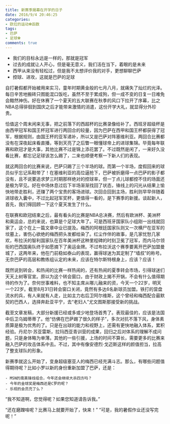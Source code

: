 ```yaml
---
title: 新赛季揭幕在开学的日子
date: 2016/9/4 20:46:25
categories:
- 欧拉的运动⚽️函数
tags:
- 巴萨
- 足球⚽️
comments: true
---
```


- 我们的目标永远是一样的，那就是冠军
- 过去的成就让人开心，但是毫无意义，我们活在当下，着眼的是未来
- 西甲从来没有轻松过，但是我不太想评价我的对手，更想聊聊巴萨
- 控球、进攻，这就是巴萨的足球

自打暑假都开始被用来实习，童年时期黄金般的七月八月，就痛失了灿烂的光泽。每日辛苦地搬砖只图能混口饭吃，虽然不至于累成狗，但一成不变的日复一日难免会黯然神伤。好在休赛了一个夏天的五大联赛在秋季的风口下拉开了序幕，比之NBA总得徘徊到国庆之后才能带来激情的消遣，这份开学大礼，就显得分外珍贵。

恰值这个周末闲来无事，把之前落下的西超杯的比赛录像给补了。西班牙超级杯是由西甲冠军和国王杯冠军进行两回合的较量，因为巴萨在西甲和国王杯都获得了冠军，根据规则，由国王杯的亚军递补，所以又是巴萨对阵塞维利亚。两回合比赛都没有在深夜起床看直播，等到天亮了之后瞥一眼懂球帝上的进球集锦。毕竟每年联赛和欧冠才是大事，其他比赛不过是锦上添花罢了。不过既然是闲了，一来好久没看比赛，都忘记足球该怎么踢了，二来也顺便考察一下新人们的表现。

就这两回合的比赛来说，巴萨只踢了三个半场的球。而第一个半场，度假回来的球员似乎忘记系鞋带了！在塞维利亚的高位逼抢下，巴萨被折磨得一点巴萨的影子都没有，且不说要追求梦三时期那样绝对的控球率，但一丁点儿球都控不住的场面还是极为罕见。好在中场休息过后下半场渐渐找回了状态，锋线上的闪光从结果上愉快地带走胜利，还赚了两个宝贵的客场进球。次回合回到主场，胜利则早早伴随着进球收入囊中，不过比起冠军奖杯，更值得一看的，是下赛季的新援。谈起新人，首先，我们得回顾一下这个夏天发生了什么。

在联赛和欧冠结束之后，最有看头的比赛是NBA总决赛，然后有欧洲杯、美洲杯和奥运会，总的来说，也算是个足球大年了。可是西班牙国家队小组刚一出线就回家了，这个在上一篇文章中业已提及。梅西的阿根廷国家队则又一次横尸在亚军的坟墓上，害伤心欲绝的梅西把头发都给染了。红尘作伴的故事，是几家忧愁几家欢，布拉沃的智利国家队在百年美洲杯这种里程碑的时刻卫冕了冠军，而内马尔领衔的巴西国奥队终于如愿摘下了奥运金牌。不过布拉沃这个赛季要离开巴萨加盟曼城了，这两年来，他在门前稳如泰山的表现，赢得球迷为其定制了“墙叔”的称号。无奈巴萨的高层和教练组认定的未来，应该在特尔斯特根身上，应该？应该！

既然说到转会，和热闹的比赛一样热闹的，还有热闹的夏季转会市场，引得球迷们天天上树等官宣。原以为这个转会窗口，由于财政上揭不开锅，不会有什么值得期待的作为了。奈何世事难料，也不知主席从哪儿融来的资，今天一个22岁，明天一个22岁。截至8月31日转会窗口关闭，竟然有多达6名新球员加盟。铁打的营盘流水的兵，有人来就有人走，比如主力右后卫阿尔维斯，这个曾经和梅西配合最默契的巴西人，选择奔赴亚平宁，去“老妇人”尤文图斯那接受新的挑战。

截至文章发稿，大部分新援已经或多或少地登场首秀了。表现最佳的，应该是法国中后卫乌姆蒂蒂了。他“仿佛在巴萨踢了很久的样子”，多次对抗不落下风，身体素质算是极为优秀的了。只是在出球的能力和视野上，还需有更快地融入体系，累积经验。丹尼尔·苏亚雷斯，拉玛西亚青训营的成果，回归之后对体系的理解不成问题，只是身体略为单薄。其他的一些引援，上场的时间不算长，需要更多的比赛来融入巴萨的攻击体系中去。不过，其中有像安德烈·戈迈斯这样的颜值担当，拉高了整支球队的形象。

新赛季就这么开始了，变身超级塞亚人的梅西已经充满斗志。那么，有哪些问题值得期待呢？比如小罗以新的身份重新加盟了巴萨，还是：

    - MSN的南美锋线组合，今年还会继续大杀四方吗？
    - 今年的金球奖是梅西还是C罗的呢？
    - 乐视的会员充了么？

“我不知道啊，您觉得呢？如果您知道请告诉我。”

“还在磨蹭啥呢？比赛马上就要开始了，快来！”
“可是，我的暑假作业还没写完呢！”
